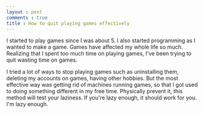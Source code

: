 ```yaml
---
layout : post
comments : true
title : How to quit playing games effectively
---
```


I started to play games since I was about 5. I also started programming as I wanted to make a game. Games have affected my whole life so much. Realizing that I spent too much time on playing games, I've been trying to quit wasting time on games.

<!--break-->

I tried a lot of ways to stop playing games such as uninstalling them, deleting my accounts on games, having other hobbies. But the most effective way was getting rid of machines running games, so that I got used to doing something different in my free time. Physically prevent it, this method will test your laziness. If you're lazy enough, it should work for you. I'm lazy enough.
